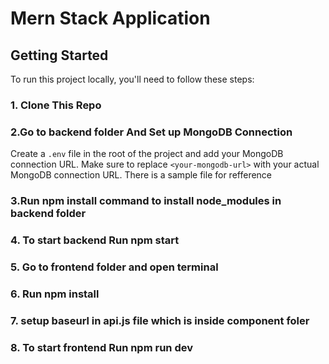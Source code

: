# Mern Stack Application


## Getting Started

To run this project locally, you'll need to follow these steps:
### 1. Clone This Repo

### 2.Go to backend folder And Set up MongoDB Connection

Create a `.env` file in the root of the project and add your MongoDB connection URL. Make sure to replace `<your-mongodb-url>` with your actual MongoDB connection URL.
There is a sample file for refference

### 3.Run npm install command to install node_modules in backend folder

### 4. To start backend Run npm start

### 5. Go to frontend folder and open terminal
### 6. Run npm install 
### 7. setup baseurl in api.js file which is inside component foler
### 8. To start frontend Run npm run dev



